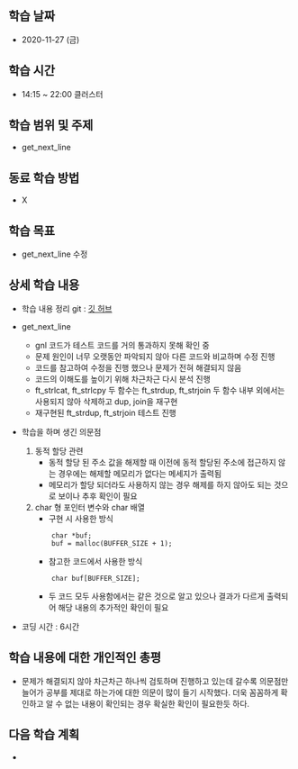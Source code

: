 학습 날짜
---
+ 2020-11-27 (금)

학습 시간
---
+ 14:15 ~ 22:00 클러스터

학습 범위 및 주제
---
+ get_next_line

동료 학습 방법
---
+ X

학습 목표
---
+ get_next_line 수정

상세 학습 내용
---
+ 학습 내용 정리 git : [깃 허브](https://github.com/kiskim/study)   

+ get_next_line
    + gnl 코드가 테스트 코드를 거의 통과하지 못해 확인 중
    + 문제 원인이 너무 오랫동안 파악되지 않아 다른 코드와 비교하며 수정 진행
    + 코드를 참고하여 수정을 진행 했으나 문제가 전혀 해결되지 않음
    + 코드의 이해도를 높이기 위해 차근차근 다시 분석 진행
    + ft_strlcat, ft_strlcpy 두 함수는 ft_strdup, ft_strjoin 두 함수 내부 외에서는 사용되지 않아 삭제하고 dup, join을 재구현
    + 재구현된 ft_strdup, ft_strjoin 테스트 진행
+ 학습을 하며 생긴 의문점
    1. 동적 할당 관련
        + 동적 할당 된 주소 값을 해제할 때 이전에 동적 할당된 주소에 접근하지 않는 경우에는 해제할 메모리가 없다는 메세지가 출력됨
        + 메모리가 할당 되더라도 사용하지 않는 경우 해제를 하지 않아도 되는 것으로 보이나 추후 확인이 필요
    2. char 형 포인터 변수와 char 배열
        + 구현 시 사용한 방식
        ~~~
            char *buf;
            buf = malloc(BUFFER_SIZE + 1);
        ~~~
        + 참고한 코드에서 사용한 방식
        ~~~
            char buf[BUFFER_SIZE];
        ~~~
        + 두 코드 모두 사용함에서는 같은 것으로 알고 있으나 결과가 다르게 출력되어 해당 내용의 추가적인 확인이 필요

+ 코딩 시간 : 6시간

학습 내용에 대한 개인적인 총평
---
+ 문제가 해결되지 않아 차근차근 하나씩 검토하며 진행하고 있는데 갈수록 의문점만 늘어가 공부를 제대로 하는가에 대한 의문이 많이 들기 시작했다. 더욱 꼼꼼하게 확인하고 알 수 없는 내용이 확인되는 경우 확실한 확인이 필요한듯 하다.

다음 학습 계획
---
+ 